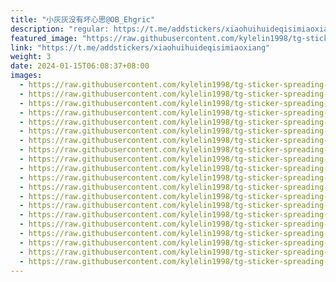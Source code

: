 ```yaml
---
title: "小灰灰没有坏心思@OB_Ehgric"
description: "regular: https://t.me/addstickers/xiaohuihuideqisimiaoxiang"
featured_image: "https://raw.githubusercontent.com/kylelin1998/tg-sticker-spreading-worldwide-images/main/img/e2c9df52-2430-4c43-a7fa-37a2a7161131.jpg"
link: "https://t.me/addstickers/xiaohuihuideqisimiaoxiang"
weight: 3
date: 2024-01-15T06:08:37+08:00
images:
  - https://raw.githubusercontent.com/kylelin1998/tg-sticker-spreading-worldwide-images/main/img/e2c9df52-2430-4c43-a7fa-37a2a7161131.jpg
  - https://raw.githubusercontent.com/kylelin1998/tg-sticker-spreading-worldwide-images/main/img/38666f1e-0b7a-42a6-8de7-54a533794c82.jpg
  - https://raw.githubusercontent.com/kylelin1998/tg-sticker-spreading-worldwide-images/main/img/9aa427b0-cdc5-4173-81f8-a7c36292288f.jpg
  - https://raw.githubusercontent.com/kylelin1998/tg-sticker-spreading-worldwide-images/main/img/e80f0911-abbf-4c26-bc16-d36f08d9abed.jpg
  - https://raw.githubusercontent.com/kylelin1998/tg-sticker-spreading-worldwide-images/main/img/647c33db-d675-4d29-a891-f77ea86f4e5e.jpg
  - https://raw.githubusercontent.com/kylelin1998/tg-sticker-spreading-worldwide-images/main/img/86a4ec49-0a89-49e4-8e1b-8c4f938684c0.jpg
  - https://raw.githubusercontent.com/kylelin1998/tg-sticker-spreading-worldwide-images/main/img/f046ed50-6b1f-491f-8c99-6cba32603f14.jpg
  - https://raw.githubusercontent.com/kylelin1998/tg-sticker-spreading-worldwide-images/main/img/5b2fe6fb-4a9e-4bce-b969-be78d58ba6b1.jpg
  - https://raw.githubusercontent.com/kylelin1998/tg-sticker-spreading-worldwide-images/main/img/da3295a6-152b-4e98-b9c5-41afaca1b9d5.jpg
  - https://raw.githubusercontent.com/kylelin1998/tg-sticker-spreading-worldwide-images/main/img/6eca93b5-9071-432d-b6db-3ede107b3a8f.jpg
  - https://raw.githubusercontent.com/kylelin1998/tg-sticker-spreading-worldwide-images/main/img/b1ef4e69-28ed-4168-8e03-5066486a8ed1.jpg
  - https://raw.githubusercontent.com/kylelin1998/tg-sticker-spreading-worldwide-images/main/img/754c8a6f-6a55-4196-ba6a-519c42fcad3d.jpg
  - https://raw.githubusercontent.com/kylelin1998/tg-sticker-spreading-worldwide-images/main/img/e6df9649-25c6-4cda-acd4-3d109dc7cdd6.jpg
  - https://raw.githubusercontent.com/kylelin1998/tg-sticker-spreading-worldwide-images/main/img/572a9c00-80f2-4c4b-b81e-1fca7ffc105c.jpg
  - https://raw.githubusercontent.com/kylelin1998/tg-sticker-spreading-worldwide-images/main/img/4efe7d04-f9a3-49f9-95f8-78deb39eb383.jpg
  - https://raw.githubusercontent.com/kylelin1998/tg-sticker-spreading-worldwide-images/main/img/da1e8f04-00d3-49c6-9ddc-04b07ec36df5.jpg
  - https://raw.githubusercontent.com/kylelin1998/tg-sticker-spreading-worldwide-images/main/img/6d2b2127-3228-4153-a272-5fe6993211fa.jpg
  - https://raw.githubusercontent.com/kylelin1998/tg-sticker-spreading-worldwide-images/main/img/b66772dd-8a2d-45de-bca6-c648ea03034c.jpg
  - https://raw.githubusercontent.com/kylelin1998/tg-sticker-spreading-worldwide-images/main/img/3fca0196-a40e-40af-9aa9-478fe6a41abd.jpg
  - https://raw.githubusercontent.com/kylelin1998/tg-sticker-spreading-worldwide-images/main/img/e1847b84-064a-4eac-966e-e98e4ac13a6a.jpg
---
```

